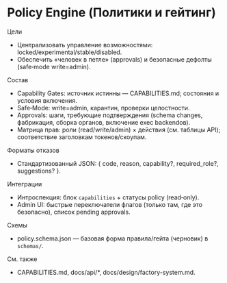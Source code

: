 <!-- neira:meta
id: NEI-20250923-policy-engine-docs
intent: design
summary: Единый слой политик/гейтинга: фич-флаги, safe-mode, approvals, матрица прав и форматы отказов.
-->

# Policy Engine (Политики и гейтинг)

Цели
- Централизовать управление возможностями: locked/experimental/stable/disabled.
- Обеспечить «человек в петле» (approvals) и безопасные дефолты (safe‑mode write=admin).

Состав
- Capability Gates: источник истинны — CAPABILITIES.md; состояния и условия включения.
- Safe‑Mode: write=admin, карантин, проверки целостности.
- Approvals: шаги, требующие подтверждения (schema changes, фабрикация, сборка органов, включение exec backendов).
- Матрица прав: роли (read/write/admin) × действия (см. таблицы API); соответствие заголовкам токенов/скоупам.

Форматы отказов
- Стандартизованный JSON: { code, reason, capability?, required_role?, suggestions? }.

Интеграции
- Интроспекция: блок `capabilities` + статусы policy (read‑only).
- Admin UI: быстрые переключатели флагов (только там, где это безопасно), список pending approvals.

Схемы
- policy.schema.json — базовая форма правила/гейта (черновик) в `schemas/`.

См. также
- CAPABILITIES.md, docs/api/*, docs/design/factory-system.md.

